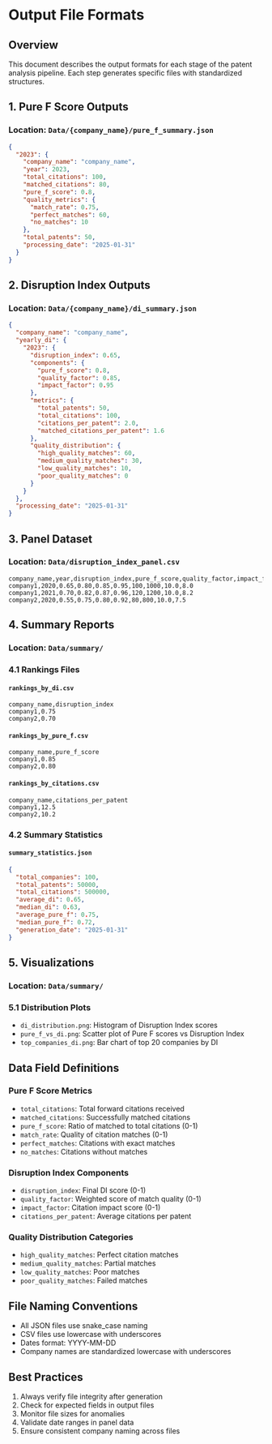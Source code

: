 # Output File Formats

## Overview
This document describes the output formats for each stage of the patent analysis pipeline. Each step generates specific files with standardized structures.

## 1. Pure F Score Outputs
### Location: `Data/{company_name}/pure_f_summary.json`
```json
{
  "2023": {
    "company_name": "company_name",
    "year": 2023,
    "total_citations": 100,
    "matched_citations": 80,
    "pure_f_score": 0.8,
    "quality_metrics": {
      "match_rate": 0.75,
      "perfect_matches": 60,
      "no_matches": 10
    },
    "total_patents": 50,
    "processing_date": "2025-01-31"
  }
}
```

## 2. Disruption Index Outputs
### Location: `Data/{company_name}/di_summary.json`
```json
{
  "company_name": "company_name",
  "yearly_di": {
    "2023": {
      "disruption_index": 0.65,
      "components": {
        "pure_f_score": 0.8,
        "quality_factor": 0.85,
        "impact_factor": 0.95
      },
      "metrics": {
        "total_patents": 50,
        "total_citations": 100,
        "citations_per_patent": 2.0,
        "matched_citations_per_patent": 1.6
      },
      "quality_distribution": {
        "high_quality_matches": 60,
        "medium_quality_matches": 30,
        "low_quality_matches": 10,
        "poor_quality_matches": 0
      }
    }
  },
  "processing_date": "2025-01-31"
}
```

## 3. Panel Dataset
### Location: `Data/disruption_index_panel.csv`
```csv
company_name,year,disruption_index,pure_f_score,quality_factor,impact_factor,total_patents,total_citations,citations_per_patent,matched_citations_per_patent
company1,2020,0.65,0.80,0.85,0.95,100,1000,10.0,8.0
company1,2021,0.70,0.82,0.87,0.96,120,1200,10.0,8.2
company2,2020,0.55,0.75,0.80,0.92,80,800,10.0,7.5
```

## 4. Summary Reports
### Location: `Data/summary/`

### 4.1 Rankings Files
#### `rankings_by_di.csv`
```csv
company_name,disruption_index
company1,0.75
company2,0.70
```

#### `rankings_by_pure_f.csv`
```csv
company_name,pure_f_score
company1,0.85
company2,0.80
```

#### `rankings_by_citations.csv`
```csv
company_name,citations_per_patent
company1,12.5
company2,10.2
```

### 4.2 Summary Statistics
#### `summary_statistics.json`
```json
{
  "total_companies": 100,
  "total_patents": 50000,
  "total_citations": 500000,
  "average_di": 0.65,
  "median_di": 0.63,
  "average_pure_f": 0.75,
  "median_pure_f": 0.72,
  "generation_date": "2025-01-31"
}
```

## 5. Visualizations
### Location: `Data/summary/`

### 5.1 Distribution Plots
- `di_distribution.png`: Histogram of Disruption Index scores
- `pure_f_vs_di.png`: Scatter plot of Pure F scores vs Disruption Index
- `top_companies_di.png`: Bar chart of top 20 companies by DI

## Data Field Definitions

### Pure F Score Metrics
- `total_citations`: Total forward citations received
- `matched_citations`: Successfully matched citations
- `pure_f_score`: Ratio of matched to total citations (0-1)
- `match_rate`: Quality of citation matches (0-1)
- `perfect_matches`: Citations with exact matches
- `no_matches`: Citations without matches

### Disruption Index Components
- `disruption_index`: Final DI score (0-1)
- `quality_factor`: Weighted score of match quality (0-1)
- `impact_factor`: Citation impact score (0-1)
- `citations_per_patent`: Average citations per patent

### Quality Distribution Categories
- `high_quality_matches`: Perfect citation matches
- `medium_quality_matches`: Partial matches
- `low_quality_matches`: Poor matches
- `poor_quality_matches`: Failed matches

## File Naming Conventions
- All JSON files use snake_case naming
- CSV files use lowercase with underscores
- Dates format: YYYY-MM-DD
- Company names are standardized lowercase with underscores

## Best Practices
1. Always verify file integrity after generation
2. Check for expected fields in output files
3. Monitor file sizes for anomalies
4. Validate date ranges in panel data
5. Ensure consistent company naming across files